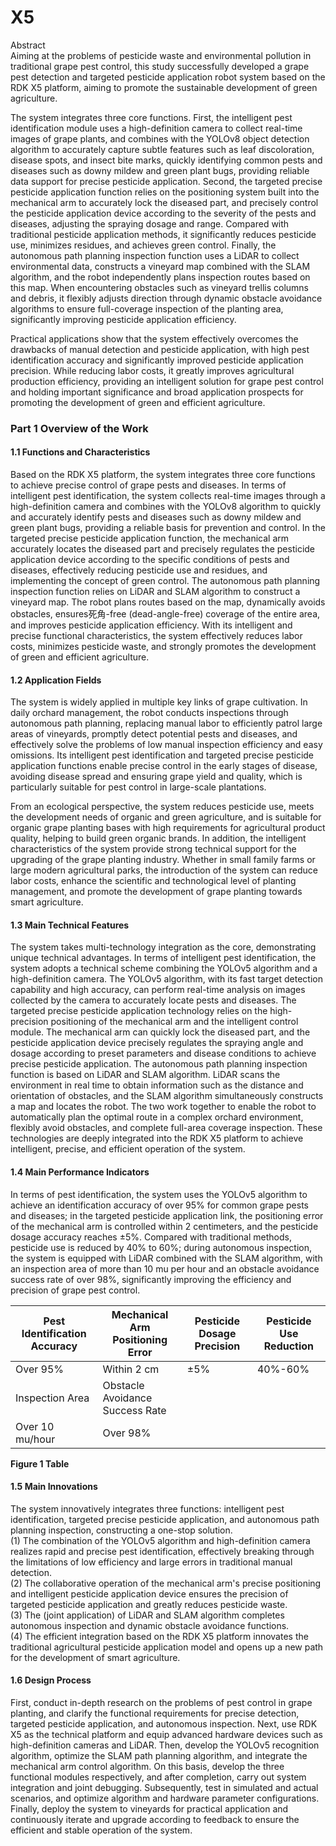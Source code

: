 # X5
Abstract  
Aiming at the problems of pesticide waste and environmental pollution in traditional grape pest control, this study successfully developed a grape pest detection and targeted pesticide application robot system based on the RDK X5 platform, aiming to promote the sustainable development of green agriculture.  

The system integrates three core functions. First, the intelligent pest identification module uses a high-definition camera to collect real-time images of grape plants, and combines with the YOLOv8 object detection algorithm to accurately capture subtle features such as leaf discoloration, disease spots, and insect bite marks, quickly identifying common pests and diseases such as downy mildew and green plant bugs, providing reliable data support for precise pesticide application. Second, the targeted precise pesticide application function relies on the positioning system built into the mechanical arm to accurately lock the diseased part, and precisely control the pesticide application device according to the severity of the pests and diseases, adjusting the spraying dosage and range. Compared with traditional pesticide application methods, it significantly reduces pesticide use, minimizes residues, and achieves green control. Finally, the autonomous path planning inspection function uses a LiDAR to collect environmental data, constructs a vineyard map combined with the SLAM algorithm, and the robot independently plans inspection routes based on this map. When encountering obstacles such as vineyard trellis columns and debris, it flexibly adjusts direction through dynamic obstacle avoidance algorithms to ensure full-coverage inspection of the planting area, significantly improving pesticide application efficiency.  

Practical applications show that the system effectively overcomes the drawbacks of manual detection and pesticide application, with high pest identification accuracy and significantly improved pesticide application precision. While reducing labor costs, it greatly improves agricultural production efficiency, providing an intelligent solution for grape pest control and holding important significance and broad application prospects for promoting the development of green and efficient agriculture.  


### Part 1 Overview of the Work  
#### 1.1 Functions and Characteristics  
Based on the RDK X5 platform, the system integrates three core functions to achieve precise control of grape pests and diseases. In terms of intelligent pest identification, the system collects real-time images through a high-definition camera and combines with the YOLOv8 algorithm to quickly and accurately identify pests and diseases such as downy mildew and green plant bugs, providing a reliable basis for prevention and control. In the targeted precise pesticide application function, the mechanical arm accurately locates the diseased part and precisely regulates the pesticide application device according to the specific conditions of pests and diseases, effectively reducing pesticide use and residues, and implementing the concept of green control. The autonomous path planning inspection function relies on LiDAR and SLAM algorithm to construct a vineyard map. The robot plans routes based on the map, dynamically avoids obstacles, ensures死角-free (dead-angle-free) coverage of the entire area, and improves pesticide application efficiency. With its intelligent and precise functional characteristics, the system effectively reduces labor costs, minimizes pesticide waste, and strongly promotes the development of green and efficient agriculture.  

#### 1.2 Application Fields  
The system is widely applied in multiple key links of grape cultivation. In daily orchard management, the robot conducts inspections through autonomous path planning, replacing manual labor to efficiently patrol large areas of vineyards, promptly detect potential pests and diseases, and effectively solve the problems of low manual inspection efficiency and easy omissions. Its intelligent pest identification and targeted precise pesticide application functions enable precise control in the early stages of disease, avoiding disease spread and ensuring grape yield and quality, which is particularly suitable for pest control in large-scale plantations.  

From an ecological perspective, the system reduces pesticide use, meets the development needs of organic and green agriculture, and is suitable for organic grape planting bases with high requirements for agricultural product quality, helping to build green organic brands. In addition, the intelligent characteristics of the system provide strong technical support for the upgrading of the grape planting industry. Whether in small family farms or large modern agricultural parks, the introduction of the system can reduce labor costs, enhance the scientific and technological level of planting management, and promote the development of grape planting towards smart agriculture.  

#### 1.3 Main Technical Features  
The system takes multi-technology integration as the core, demonstrating unique technical advantages. In terms of intelligent pest identification, the system adopts a technical scheme combining the YOLOv5 algorithm and a high-definition camera. The YOLOv5 algorithm, with its fast target detection capability and high accuracy, can perform real-time analysis on images collected by the camera to accurately locate pests and diseases. The targeted precise pesticide application technology relies on the high-precision positioning of the mechanical arm and the intelligent control module. The mechanical arm can quickly lock the diseased part, and the pesticide application device precisely regulates the spraying angle and dosage according to preset parameters and disease conditions to achieve precise pesticide application. The autonomous path planning inspection function is based on LiDAR and SLAM algorithm. LiDAR scans the environment in real time to obtain information such as the distance and orientation of obstacles, and the SLAM algorithm simultaneously constructs a map and locates the robot. The two work together to enable the robot to automatically plan the optimal route in a complex orchard environment, flexibly avoid obstacles, and complete full-area coverage inspection. These technologies are deeply integrated into the RDK X5 platform to achieve intelligent, precise, and efficient operation of the system.  

#### 1.4 Main Performance Indicators  
In terms of pest identification, the system uses the YOLOv5 algorithm to achieve an identification accuracy of over 95% for common grape pests and diseases; in the targeted pesticide application link, the positioning error of the mechanical arm is controlled within 2 centimeters, and the pesticide dosage accuracy reaches ±5%. Compared with traditional methods, pesticide use is reduced by 40% to 60%; during autonomous inspection, the system is equipped with LiDAR combined with the SLAM algorithm, with an inspection area of more than 10 mu per hour and an obstacle avoidance success rate of over 98%, significantly improving the efficiency and precision of grape pest control.  

| Pest Identification Accuracy | Mechanical Arm Positioning Error | Pesticide Dosage Precision | Pesticide Use Reduction |  
|-----------------------------|----------------------------------|---------------------------|------------------------|  
| Over 95%                    | Within 2 cm                      | ±5%                       | 40%-60%                |  
| Inspection Area             | Obstacle Avoidance Success Rate  |                           |                        |  
| Over 10 mu/hour             | Over 98%                         |                           |                        |  

**Figure 1 Table**  

#### 1.5 Main Innovations  
The system innovatively integrates three functions: intelligent pest identification, targeted precise pesticide application, and autonomous path planning inspection, constructing a one-stop solution.  
(1) The combination of the YOLOv5 algorithm and high-definition camera realizes rapid and precise pest identification, effectively breaking through the limitations of low efficiency and large errors in traditional manual detection.  
(2) The collaborative operation of the mechanical arm's precise positioning and intelligent pesticide application device ensures the precision of targeted pesticide application and greatly reduces pesticide waste.  
(3) The (joint application) of LiDAR and SLAM algorithm completes autonomous inspection and dynamic obstacle avoidance functions.  
(4) The efficient integration based on the RDK X5 platform innovates the traditional agricultural pesticide application model and opens up a new path for the development of smart agriculture.  

#### 1.6 Design Process  
First, conduct in-depth research on the problems of pest control in grape planting, and clarify the functional requirements for precise detection, targeted pesticide application, and autonomous inspection. Next, use RDK X5 as the technical platform and equip advanced hardware devices such as high-definition cameras and LiDAR. Then, develop the YOLOv5 recognition algorithm, optimize the SLAM path planning algorithm, and integrate the mechanical arm control algorithm. On this basis, develop the three functional modules respectively, and after completion, carry out system integration and joint debugging. Subsequently, test in simulated and actual scenarios, and optimize algorithm and hardware parameter configurations. Finally, deploy the system to vineyards for practical application and continuously iterate and upgrade according to feedback to ensure the efficient and stable operation of the system.
